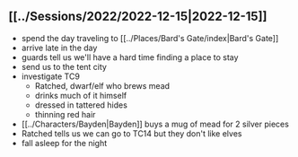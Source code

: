 ## [[../Sessions/2022/2022-12-15|2022-12-15]]
- spend the day traveling to [[../Places/Bard's Gate/index|Bard's Gate]]
- arrive late in the day
- guards tell us we'll have a hard time finding a place to stay
- send us to the tent city
- investigate TC9
	- Ratched, dwarf/elf who brews mead
	- drinks much of it himself
	- dressed in tattered hides
	- thinning red hair
- [[../Characters/Bayden|Bayden]] buys a mug of mead for 2 silver pieces
- Ratched tells us we can go to TC14 but they don't like elves
- fall asleep for the night
